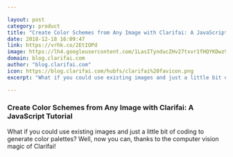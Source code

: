 ```yaml
---

layout: post
category: product
title: "Create Color Schemes from Any Image with Clarifai: A JavaScript Tutorial"
date: 2018-12-18 16:09:47
link: https://vrhk.co/2EtIOPd
image: https://lh4.googleusercontent.com/1LasITynducZHv27txvr1fHQYKDwz9DH8JOXOf1QH2cksaQ-_2DUJZ_WY5bj8PEtnV076iKazGGu_Bl3D8RbiLYB4ms-_DPzgAioR6qfqu9DBZXJXwxUVpx3EJljT3KDgemkS2mX#keepProtocol
domain: blog.clarifai.com
author: "blog.clarifai.com"
icon: https://blog.clarifai.com/hubfs/clarifai%20favicon.png
excerpt: "What if you could use existing images and just a little bit of coding to generate color palettes? Well, now you can, thanks to the computer vision magic of Clarifai!"

---
```


### Create Color Schemes from Any Image with Clarifai: A JavaScript Tutorial

What if you could use existing images and just a little bit of coding to generate color palettes? Well, now you can, thanks to the computer vision magic of Clarifai!